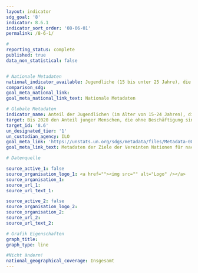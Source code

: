 ```yaml
---
layout: indicator
sdg_goal: '8'
indicator: 8.6.1
indicator_sort_order: '08-06-01'
permalink: /8-6-1/

#
reporting_status: complete
published: true
data_non_statistical: false


# Nationale Metadaten
national_indicator_available: Jugendliche (15 bis unter 25 Jahre), die weder eine Arbeit haben, noch in einer schulischen oder beruflichen Ausbildung sind (NEET-Raten)
comparison_sdg:
goal_meta_national_link:
goal_meta_national_link_text: Nationale Metadaten

# Globale Metadaten
indicator_name: Anteil der Jugendlichen (im Alter von 15-24 Jahren), die nicht in schulischer Ausbildung, in Beschäftigung oder Berufsaus- oder -weiterbildung sind
target: Bis 2020 den Anteil junger Menschen, die ohne Beschäftigung sind und keine Schul- oder Berufsausbildung durchlaufen, erheblich verringern
target_id: '8.6'
un_designated_tier: '1'
un_custodian_agency: ILO
goal_meta_link: 'https://unstats.un.org/sdgs/metadata/files/Metadata-08-06-01.pdf'
goal_meta_link_text: Metadaten der Ziele der Vereinten Nationen für nachhaltige Entwicklung

# Datenquelle

source_active_1: false
source_organisation_logo_1: <a href=""><img src="" alt="Logo" /></a>
source_organisation_1:
source_url_1:
source_url_text_1:

source_active_2: false
source_organisation_logo_2:
source_organisation_2:
source_url_2:
source_url_text_2:

# Grafik Eigenschaften
graph_title:
graph_type: line

#Nicht ändern!
national_geographical_coverage: Insgesamt
---
```

